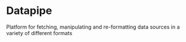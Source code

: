 # Datapipe
Platform for fetching, manipulating and re-formatting data sources in a variety of different formats
